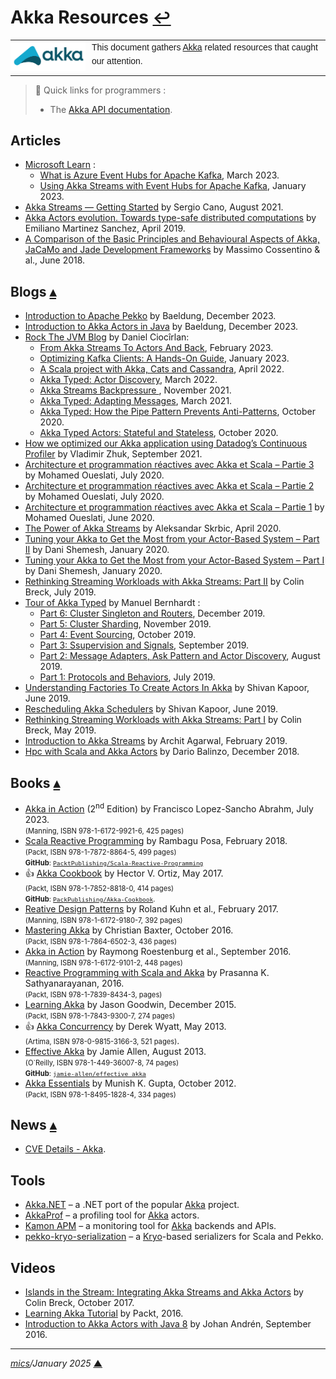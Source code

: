 # <span id="top">Akka Resources</span> <span style="font-size:90%;">[↩](README.md#top)</span>

<table style="font-family:Helvetica,Arial;line-height:1.6;">
  <tr>
  <td style="border:0;padding:0 10px 0 0;;min-width:120px;"><a href="https://akka.io/" rel="external"><img src="docs/images/akka.svg" width="120" alt="Akka"/></a></td>
  <td style="border:0;padding:0;vertical-align:text-top;">This document gathers <a href="https://akka.io/" rel="external">Akka</a> related resources that caught our attention.
  </td>
  </tr>
</table>

> **:mag_right:** Quick links for programmers :
> - The [Akka API documentation](https://doc.akka.io/api/akka/current/index.html).

## <span id="articles">Articles</span>

- [Microsoft Learn](https://learn.microsoft.com/en-us/) :
  - [What is Azure Event Hubs for Apache Kafka](https://learn.microsoft.com/en-us/azure/event-hubs/azure-event-hubs-kafka-overview), March 2023.
  - [Using Akka Streams with Event Hubs for Apache Kafka](https://learn.microsoft.com/en-us/azure/event-hubs/event-hubs-kafka-akka-streams-tutorial), January 2023.
- [Akka Streams — Getting Started][article_cano] by Sergio Cano, August 2021.
- [Akka Actors evolution. Towards type-safe distributed computations](https://www.bbva.com/en/innovation/akka-actors-evolution-type-safe-distributed-computations/) by Emiliano Martinez Sanchez, April 2019.
- [A Comparison of the Basic Principles and Behavioural Aspects of Akka, JaCaMo and Jade Development Frameworks][article_cossentino] by Massimo Cossentino &amp; al., June 2018.

## <span id="blogs">Blogs</span> [**&#x25B4;**](#top)

- [Introduction to Apache Pekko](https://www.baeldung.com/scala/apache-pekko) by Baeldung, December 2023.
- [Introduction to Akka Actors in Java](https://www.baeldung.com/akka-actors-java) by Baeldung, December 2023.
- [Rock The JVM Blog](https://blog.rockthejvm.com/)  by Daniel Ciocîrlan:
  - [From Akka Streams To Actors And Back][blog_rockthejvm_streams], February 2023.
  - [Optimizing Kafka Clients: A Hands-On Guide][blog_rockthejvm_optimizing], January 2023.
  - [A Scala project with Akka, Cats and Cassandra][blog_rockthejvm_cassandra], April 2022.
  - [Akka Typed: Actor Discovery][blog_rockthejvm_discovery], March 2022.
  - [Akka Streams Backpressure ][blog_rockthejvm_backpressure], November 2021.
  - [Akka Typed: Adapting Messages][blog_rockthejvm_adapter], March 2021.
  - [Akka Typed: How the Pipe Pattern Prevents Anti-Patterns][blog_rockthejvm_pipe], October 2020.
  - [Akka Typed Actors: Stateful and Stateless][blog_rockthejvm_stateful], October 2020.
- [How we optimized our Akka application using Datadog’s Continuous Profiler][blog_zhuk] by Vladimir Zhuk, September 2021.
- [Architecture et programmation réactives avec Akka et Scala – Partie 3][blog_oueslati_3] by Mohamed Oueslati, July 2020.
- [Architecture et programmation réactives avec Akka et Scala – Partie 2][blog_oueslati_2] by Mohamed Oueslati, July 2020.
- [Architecture et programmation réactives avec Akka et Scala – Partie 1][blog_oueslati_1] by Mohamed Oueslati, June 2020.
- [The Power of Akka Streams][blog_skrbic_power] by Aleksandar Skrbic, April 2020.
- [Tuning your Akka to Get the Most from your Actor-Based System – Part II][blog_shemesh2] by Dani Shemesh, January 2020.
- [Tuning your Akka to Get the Most from your Actor-Based System – Part I][blog_shemesh1] by Dani Shemesh, January 2020.
- [Rethinking Streaming Workloads with Akka Streams: Part II][blog_breck_2] by Colin Breck, July 2019.
- [Tour of Akka Typed](https://manuel.bernhardt.io/posts/) by Manuel Bernhardt :
  - [Part 6: Cluster Singleton and Routers](https://manuel.bernhardt.io/2019/12/03/tour-of-akka-typed-cluster-singleton-and-routers/), December 2019.
  - [Part 5: Cluster Sharding](https://manuel.bernhardt.io/2019/11/09/tour-of-akka-typed-cluster-sharding/), November 2019.
  - [Part 4: Event Sourcing](https://manuel.bernhardt.io/2019/10/07/tour-of-akka-typed-event-sourcing/), October 2019.
  - [Part 3: Ssupervision and Signals](https://manuel.bernhardt.io/2019/09/05/tour-of-akka-typed-supervision-and-signals/), September 2019.
  - [Part 2: Message Adapters, Ask Pattern and Actor Discovery](https://manuel.bernhardt.io/2019/08/07/tour-of-akka-typed-message-adapters-ask-pattern-and-actor-discovery/), August 2019.
  - [Part 1: Protocols and Behaviors](https://manuel.bernhardt.io/2019/07/11/tour-of-akka-typed-protocols-and-behaviors/), July 2019.
- [Understanding Factories To Create Actors In Akka](http://www.shivamkapoor.com/blogs/technology/2019/06/25/understanding-factories-to-create-actors-in-akka/) by Shivan Kapoor, June 2019.
- [Rescheduling Akka Schedulers](http://www.shivamkapoor.com/blogs/technology/2019/06/15/rescheduling-akka-schedulers/) by Shivan Kapoor, June 2019.
- [Rethinking Streaming Workloads with Akka Streams: Part I][blog_breck] by Colin Breck, May 2019.
- [Introduction to Akka Streams][blog_agarwal] by Archit Agarwal, February 2019.
- [Hpc with Scala and Akka Actors][blog_balinzo] by Dario Balinzo, December 2018.

<!--=======================================================================-->

## <span id="books">Books</span> [**&#x25B4;**](#top)

- [Akka in Action][book_abraham] (2<sup>nd</sup> Edition) by Francisco Lopez-Sancho Abrahm, July 2023.<br/><span style="font-size:80%;">(Manning, ISBN 978-1-6172-9921-6, 425 pages)</span>
- [Scala Reactive Programming][book_posa] by Rambagu Posa, February 2018.<br/><span style="font-size:80%;">(Packt, ISBN 978-1-7872-8864-5, 499 pages)<br/><b>GitHub</b>: <a href="https://github.com/packtpublishing/scala-reactive-programming"><code>PacktPublishing/Scala-Reactive-Programming</code></a></span>
- &#128077; [Akka Cookbook][book_ortiz] by Hector V. Ortiz, May 2017.<br/><span style="font-size:80%;">(Packt, ISBN 978-1-7852-8818-0, 414 pages)<br/><b>GitHub</b>: [`PackPublishing/Akka-Cookbook`](https://github.com/PacktPublishing/Akka-Cookbook).</span>
- [Reative Design Patterns][book_kuhn] by Roland Kuhn et al., February 2017.</br><span style="font-size:80%;">(Manning, ISBN 978-1-6172-9180-7, 392 pages)</span>
- [Mastering Akka][book_baxter] by Christian Baxter, October 2016.<br/><span style="font-size:80%;">(Packt, ISBN 978-1-7864-6502-3, 436 pages)</span>
- [Akka in Action][book_roestenburg] by Raymong Roestenburg et al., September 2016.<br/><span style="font-size:80%;">(Manning, ISBN 978-1-6172-9101-2, 448 pages)</span>
- [Reactive Programming with Scala and Akka][book_sathy] by Prasanna K. Sathyanarayanan, 2016.<br/><span style="font-size:80%;">(Packt, ISBN 978-1-7839-8434-3, pages)</span>
- [Learning Akka][book_goodwin] by Jason Goodwin, December 2015.<br/><span style="font-size:80%;">(Packt, ISBN 978-1-7843-9300-7, 274 pages)</span>
- &#128077; [Akka Concurrency][book_wyatt] by Derek Wyatt, May 2013.<br/><span style="font-size:80%;">(Artima, ISBN 978-0-9815-3166-3, 521 pages)</span>.
- [Effective Akka][book_allen] by Jamie Allen, August 2013.<br/><span style="font-size:80%;">(O`Reilly, ISBN 978-1-449-36007-8, 74 pages)<br/><b>GitHub</b>: <a href="https://github.com/jamie-allen/effective_akka"><code>jamie-allen/effective_akka</code></a></span>
- [Akka Essentials][book_gupta] by Munish K. Gupta, October 2012.<br/><span style="font-size:80%;">(Packt, ISBN 978-1-8495-1828-4, 334 pages)</span>

## <span id="news">News</span> [**&#x25B4;**](#top)

- [CVE Details - Akka](https://www.cvedetails.com/google-search-results.php?q=Akka&sa=Search).

## <span id="tools">Tools</span>

- [Akka.NET](https://github.com/akkadotnet/akka.net) &ndash;  a .NET port of the popular [Akka] project.
- [AkkaProf](https://www.dag.inf.usi.ch/software/akkaprof) &ndash; a profiling tool for [Akka] actors.
- [Kamon APM](https://kamon.io/solutions/monitoring-for-akka/) &ndash; a monitoring tool for [Akka] backends and APIs.
- [pekko-kryo-serialization](https://github.com/altoo-ag/pekko-kryo-serialization) &ndash; a [Kryo](https://github.com/EsotericSoftware/kryo)-based serializers for Scala and Pekko.

## <span id="videos">Videos</span>

- [Islands in the Stream: Integrating Akka Streams and Akka Actors][video_breck] by Colin Breck, October 2017.
- [Learning Akka Tutorial](https://www.youtube.com/playlist?list=PLTgRMOcmRb3O_bU_p12FTYS7mEYeyzZ6G) by Packt, 2016.
- [Introduction to Akka Actors with Java 8](https://www.youtube.com/watch?v=7phNrU8DyWA) by Johan Andrén, September 2016.

***

*[mics](https://lampwww.epfl.ch/~michelou/)/January 2025* [**&#9650;**](#top)
<span id="bottom">&nbsp;</span>

<!-- href links -->

[akka]: https://akka.io/
[article_cano]: https://medium.com/@canosergio90/akka-streams-getting-started-32b5ebc60604
[article_cossentino]: https://ceur-ws.org/Vol-2215/
[blog_agarwal]: https://arcagarwal.medium.com/introduction-to-akka-streams-5155bd070e37
[blog_balinzo]: https://dariobalinzo.medium.com/hpc-with-scala-and-akka-actors-38e43aa87634
[blog_breck]: https://blog.colinbreck.com/rethinking-streaming-workloads-with-akka-streams-part-i/
[blog_breck_2]: https://blog.colinbreck.com/rethinking-streaming-workloads-with-akka-streams-part-ii/
[blog_oueslati_1]: https://blog.soat.fr/2020/06/architecture-et-programmation-reactives-avec-akka-et-scala-partie-1/
[blog_oueslati_2]: https://blog.soat.fr/2020/07/architecture-et-programmation-reactives-avec-akka-et-scala-partie-2/
[blog_oueslati_3]: https://blog.soat.fr/2020/07/architecture-et-programmation-reactives-avec-akka-et-scala-partie-3/
[blog_rockthejvm_adapter]: https://blog.rockthejvm.com/akka-message-adapter/
[blog_rockthejvm_backpressure]: https://blog.rockthejvm.com/akka-streams-backpressure/
[blog_rockthejvm_cassandra]: https://blog.rockthejvm.com/akka-cassandra-project/
[blog_rockthejvm_discovery]: https://blog.rockthejvm.com/akka-actor-discovery/
[blog_rockthejvm_optimizing]: https://blog.rockthejvm.com/optimizing-kafka-clients-a-hands-on-guide/
[blog_rockthejvm_pipe]: https://blog.rockthejvm.com/pipe-pattern/
[blog_rockthejvm_stateful]: https://blog.rockthejvm.com/stateful-stateless-actors/
[blog_rockthejvm_streams]: https://blog.rockthejvm.com/akkastreams-to-actors-and-back/
[blog_shemesh1]: https://www.fyber.com/engineering/tuning-your-akka-to-get-the-most-from-your-actor-based-system-part-i/
[blog_shemesh2]: https://www.fyber.com/engineering/tuning-your-akka-to-get-the-most-from-your-actor-based-system-part-ii/
[blog_skrbic_power]: https://aleksandarskrbic.github.io/power-of-akka-streams/
[blog_zhuk]: https://www.datadoghq.com/blog/engineering/how-we-optimized-our-akka-application-using-datadogs-continuous-profiler/
[book_abraham]: https://www.manning.com/books/akka-in-action-second-edition
[book_allen]: https://www.oreilly.com/library/view/effective-akka/9781449360061/
[book_baxter]: https://www.packtpub.com/product/mastering-akka/9781786465023
[book_goodwin]: https://www.packtpub.com/product/learning-akka/9781784393007
[book_kuhn]: https://www.manning.com/books/reactive-design-patterns
[book_gupta]: https://www.packtpub.com/product/akka-essentials/9781849518284
[book_ortiz]: https://www.packtpub.com/product/akka-cookbook/9781785288180
[book_posa]: https://www.packtpub.com/product/scala-reactive-programming/9781787288645
[book_roestenburg]: https://www.manning.com/books/akka-in-action
[book_sathy]: https://www.abebooks.com/servlet/BookDetailsPL?bi=31094581086
[book_wyatt]: https://www.artima.com/shop/akka_concurrency
[video_breck]: https://youtu.be/qaiwalDyayA
